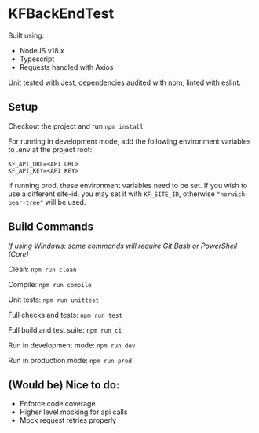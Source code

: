 # KFBackEndTest
Built using:
- NodeJS v18.x
- Typescript
- Requests handled with Axios

Unit tested with Jest, dependencies audited with npm, linted with eslint.

## Setup

Checkout the project and run `npm install`

For running in development mode, add the following environment variables to .env at the project root:
```
KF_API_URL=<API URL>
KF_API_KEY=<API KEY>
```
If running prod, these environment variables need to be set.
If you wish to use a different site-id, you may set it with `KF_SITE_ID`, otherwise `"norwich-pear-tree"` will be used.

## Build Commands
_If using Windows: some commands will require Git Bash or PowerShell (Core)_

Clean: `npm run clean`

Compile: `npm run compile`

Unit tests: `npm run unittest`

Full checks and tests: `npm run test`

Full build and test suite: `npm run ci`

Run in development mode: `npm run dev`

Run in production mode: `npm run prod`


## (Would be) Nice to do:
- Enforce code coverage
- Higher level mocking for api calls
- Mock request retries properly
